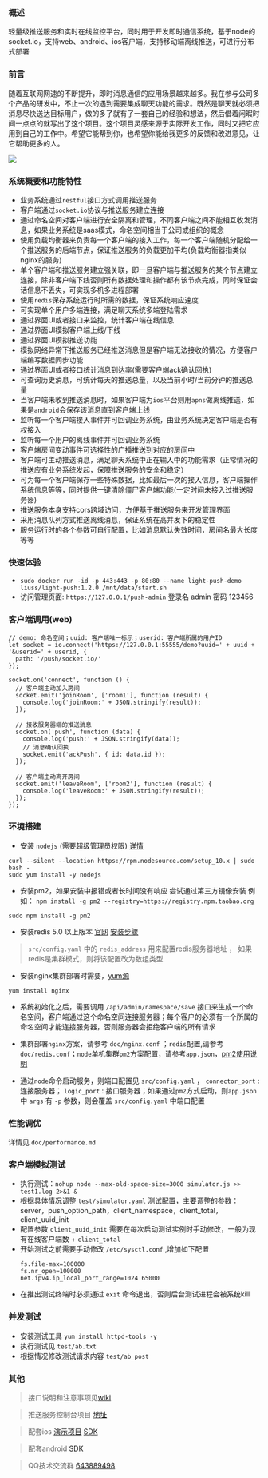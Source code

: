### 概述
轻量级推送服务和实时在线监控平台，同时用于开发即时通信系统，基于node的socket.io，支持web、android、ios客户端，支持移动端离线推送，可进行分布式部署

### 前言
随着互联网网速的不断提升，即时消息通信的应用场景越来越多。我在参与公司多个产品的研发中，不止一次的遇到需要集成聊天功能的需求。既然是聊天就必须把消息尽快送达目标用户，做的多了就有了一套自己的经验和想法，然后借着闲暇时间一点点的就写出了这个项目。这个项目灵感来源于实际开发工作，同时又把它应用到自己的工作中。希望它能帮到你，也希望你能给我更多的反馈和改进意见，让它帮助更多的人。

<img src="./assets/demo.gif" />

### 系统概要和功能特性
- 业务系统通过`restful`接口方式调用推送服务
- 客户端通过`socket.io`协议与推送服务建立连接
- 通过命名空间对客户端进行安全隔离和管理，不同客户端之间不能相互收发消息，如果业务系统是saas模式，命名空间相当于公司或组织的概念
- 使用负载均衡器来负责每一个客户端的接入工作，每一个客户端随机分配给一个推送服务的后端节点，保证推送服务的负载更加平均(负载均衡器指类似nginx的服务)
- 单个客户端和推送服务建立强关联，即一旦客户端与推送服务的某个节点建立连接，除非客户端下线否则所有数据处理和操作都有该节点完成，同时保证会话信息不丢失，可实现多机多进程部署
- 使用`redis`保存系统运行时所需的数据，保证系统响应速度
- 可实现单个用户多端连接，满足聊天系统多端登陆需求
- 通过界面UI或者接口来监控，统计客户端在线信息
- 通过界面UI模拟客户端上线/下线
- 通过界面UI模拟推送功能
- 模拟网络异常下推送服务已经推送消息但是客户端无法接收的情况，方便客户端编写数据同步功能
- 通过界面UI或者接口统计消息到达率(需要客户端ack确认回执)
- 可查询历史消息，可统计每天的推送总量，以及当前小时/当前分钟的推送总量
- 当客户端未收到推送消息时，如果客户端为`ios`平台则用`apns`做离线推送，如果是`android`会保存该消息直到客户端上线
- 监听每一个客户端接入事件并可回调业务系统，由业务系统决定客户端是否有权接入
- 监听每一个用户的离线事件并可回调业务系统
- 客户端房间变动事件可选择性的广播推送到对应的房间中
- 客户端可主动推送消息，满足聊天系统中正在输入中的功能需求（正常情况的推送应有业务系统发起，保障推送服务的安全和稳定）
- 可为每一个客户端保存一些特殊数据，比如最后一次的接入信息，客户端操作系统信息等等，同时提供一键清除僵尸客户端功能(一定时间未接入过推送服务器)
- 推送服务本身支持cors跨域访问，方便基于推送服务来开发管理界面
- 采用消息队列方式推送离线消息，保证系统在高并发下的稳定性
- 服务运行时的各个参数可自行配置，比如消息默认失效时间，房间名最大长度等等

### 快速体验
- `sudo docker run -id -p 443:443 -p 80:80 --name light-push-demo liuss/light-push:1.2.0 /mnt/data/start.sh`
- 访问管理页面: `https://127.0.0.1/push-admin` 登录名 admin 密码 123456

### 客户端调用(web)
```
// demo: 命名空间；uuid: 客户端唯一标示；userid: 客户端所属的用户ID
let socket = io.connect('https://127.0.0.1:55555/demo?uuid=' + uuid + '&userid=' + userid, {
  path: '/push/socket.io/'
});

socket.on('connect', function () {
  // 客户端主动加入房间
  socket.emit('joinRoom', ['room1'], function (result) {
    console.log('joinRoom:' + JSON.stringify(result));
  });

  // 接收服务器端的推送消息
  socket.on('push', function (data) {
    console.log('push:' + JSON.stringify(data));
    // 消息确认回执
    socket.emit('ackPush', { id: data.id });
  });

  // 客户端主动离开房间
  socket.emit('leaveRoom', ['room2'], function (result) {
    console.log('leaveRoom:' + JSON.stringify(result));
  });
});
```


### 环境搭建
- 安装 `nodejs` (需要超级管理员权限) [详情](https://nodejs.org/en/download/package-manager/#freebsd-and-openbsd)
```
curl --silent --location https://rpm.nodesource.com/setup_10.x | sudo bash -
sudo yum install -y nodejs
```
- 安装pm2，如果安装中报错或者长时间没有响应 尝试通过第三方镜像安装 例如： `npm install -g pm2 --registry=https://registry.npm.taobao.org`
```
sudo npm install -g pm2
```
- 安装redis 5.0 以上版本 [官网](http://redis.io/download) [安装步骤](http://blog.csdn.net/zhenzhendeblog/article/details/52161515)
>`src/config.yaml` 中的 `redis_address` 用来配置redis服务器地址 ， 如果redis是集群模式，则将该配置改为数组类型
- 安装nginx集群部署时需要，[yum源](http://nginx.org/en/linux_packages.html#RHEL-CentOS)
```
yum install nginx
```
- 系统初始化之后，需要调用 `/api/admin/namespace/save` 接口来生成一个命名空间，客户端通过这个命名空间连接服务器；每个客户的必须有一个所属的命名空间才能连接服务器，否则服务器会拒绝客户端的所有请求

- 集群部署`nginx`方案，请参考 `doc/nginx.conf` ；`redis`配置,请参考 `doc/redis.conf`；`node`单机集群`pm2`方案配置，请参考`app.json`，[pm2使用说明](https://github.com/Unitech/pm2)

- 通过`node`命令启动服务，则端口配置见 `src/config.yaml` ， `connector_port` : 连接服务器； `logic_port` : 接口服务器；如果通过`pm2`方式启动，则`app.json` 中 `args` 有 `-p` 参数，则会覆盖 `src/config.yaml` 中端口配置

### 性能调优
详情见 `doc/performance.md`

### 客户端模拟测试
- 执行测试：`nohup node --max-old-space-size=3000 simulator.js >> test1.log 2>&1 &`
- 根据具体情况调整 `test/simulator.yaml` 测试配置，主要调整的参数：server，push_option_path，client_namespace，client_total，client_uuid_init
- 配置参数 `client_uuid_init` 需要在每次启动测试实例时手动修改，一般为现有在线客户端数 + `client_total`
- 开始测试之前需要手动修改 `/etc/sysctl.conf` ,增加如下配置
  ```
  fs.file-max=100000
  fs.nr_open=100000
  net.ipv4.ip_local_port_range=1024 65000
  ```
- 在推出测试终端时必须通过 `exit` 命令退出，否则后台测试进程会被系统kill

### 并发测试
- 安装测试工具 `yum install httpd-tools -y`
- 执行测试见 `test/ab.txt`
- 根据情况修改测试请求内容 `test/ab_post`

### 其他

> 接口说明和注意事项见[wiki](https://github.com/liutian/light-push/wiki)

> 推送服务控制台项目 [地址](https://github.com/liutian/light-push-admin)

> 配套ios [演示项目](https://github.com/visionetwsk/WSK_iOS_SDK_Demo) [SDK](https://github.com/visionetwsk/WSK_iOS_SDK)

> 配套android [SDK](https://bintray.com/visionetwsk/wskcss/wsk_sdk/1.1.1)

> QQ技术交流群 [643889498](https://jq.qq.com/?_wv=1027&k=5WHk8ay)
